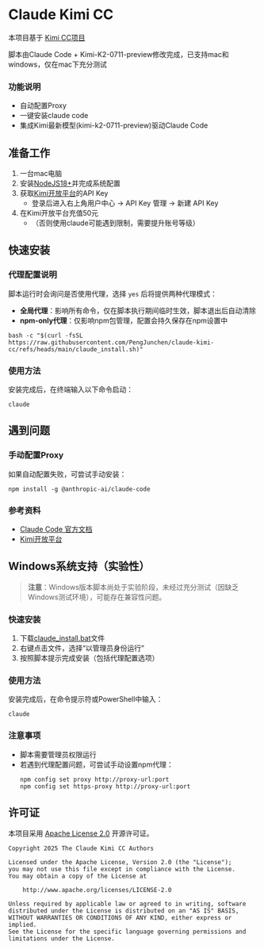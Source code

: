 # Claude Kimi CC

本项目基于 [Kimi CC项目](https://github.com/LLM-Red-Team/kimi-cc) 

脚本由Claude Code + Kimi-K2-0711-preview修改完成，已支持mac和windows，仅在mac下充分测试

### 功能说明
- 自动配置Proxy
- 一键安装claude code
- 集成Kimi最新模型(kimi-k2-0711-preview)驱动Claude Code

## 准备工作
1. 一台mac电脑
2. 安装[NodeJS18+](https://nodejs.org/en/download)并完成系统配置
3. 获取[Kimi开放平台](https://platform.moonshot.cn/)的API Key
   - 登录后进入右上角用户中心 -> API Key 管理 -> 新建 API Key
4. 在Kimi开放平台充值50元
   - （否则使用claude可能遇到限制，需要提升账号等级）

## 快速安装

### 代理配置说明
脚本运行时会询问是否使用代理，选择 `yes` 后将提供两种代理模式：
- **全局代理**：影响所有命令，仅在脚本执行期间临时生效，脚本退出后自动清除
- **npm-only代理**：仅影响npm包管理，配置会持久保存在npm设置中

```shell
bash -c "$(curl -fsSL https://raw.githubusercontent.com/PengJunchen/claude-kimi-cc/refs/heads/main/claude_install.sh)"
```

### 使用方法
安装完成后，在终端输入以下命令启动：
```shell
claude
```

## 遇到问题
### 手动配置Proxy
如果自动配置失败，可尝试手动安装：
```shell
npm install -g @anthropic-ai/claude-code
```

### 参考资料
- [Claude Code 官方文档](https://www.anthropic.com/claude-code)
- [Kimi开放平台](https://platform.moonshot.cn/)

## Windows系统支持（实验性）

> **注意**：Windows版本脚本尚处于实验阶段，未经过充分测试（因缺乏Windows测试环境），可能存在兼容性问题。

### 快速安装
1. 下载[claude_install.bat](https://raw.githubusercontent.com/PengJunchen/claude-kimi-cc/refs/heads/main/claude_install.bat)文件
2. 右键点击文件，选择“以管理员身份运行”
3. 按照脚本提示完成安装（包括代理配置选项）

### 使用方法
安装完成后，在命令提示符或PowerShell中输入：
```shell
claude
```

### 注意事项
- 脚本需要管理员权限运行
- 若遇到代理配置问题，可尝试手动设置npm代理：
  ```shell
  npm config set proxy http://proxy-url:port
  npm config set https-proxy http://proxy-url:port
  ```

## 许可证

本项目采用 [Apache License 2.0](LICENSE) 开源许可证。

```
Copyright 2025 The Claude Kimi CC Authors

Licensed under the Apache License, Version 2.0 (the "License");
you may not use this file except in compliance with the License.
You may obtain a copy of the License at

    http://www.apache.org/licenses/LICENSE-2.0

Unless required by applicable law or agreed to in writing, software
distributed under the License is distributed on an "AS IS" BASIS,
WITHOUT WARRANTIES OR CONDITIONS OF ANY KIND, either express or implied.
See the License for the specific language governing permissions and
limitations under the License.
```
